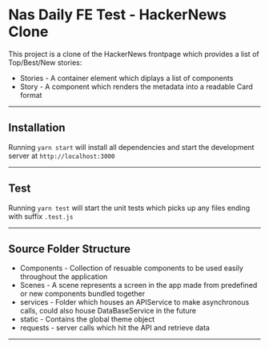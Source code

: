 # Nas Daily FE Test - HackerNews Clone

This project is a clone of the HackerNews frontpage which provides a list of Top/Best/New stories:

- Stories - A container element which diplays a list of <Story/> components
- Story - A component which renders the metadata into a readable Card format

---

## Installation

Running `yarn start` will install all dependencies and start the development server at `http://localhost:3000`

---

## Test
Running `yarn test` will start the unit tests which picks up any files ending with suffix `.test.js`

---

## Source Folder Structure

- Components - Collection of resuable components to be used easily throughout the application
- Scenes - A scene represents a screen in the app made from predefined or new components bundled together
- services - Folder which houses an APIService to make asynchronous calls, could also house DataBaseService in the future
- static - Contains the global theme object
- requests - server calls which hit the API and retrieve data
---
